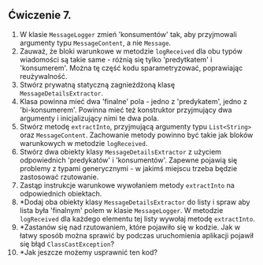 ## Ćwiczenie 7.

1. W klasie `MessageLogger` zmień 'konsumentów' tak, aby przyjmowali argumenty typu `MessageContent`,
a nie `Message`.
2. Zauważ, że bloki warunkowe w metodzie `logReceived` dla obu typów wiadomości są takie same - 
różnią się tylko 'predytkatem' i 'konsumerem'. 
Można tę część kodu sparametryzować, poprawiając reużywalność.
3. Stwórz prywatną statyczną zagnieżdżoną klasę `MessageDetailsExtractor`.
4. Klasa powinna mieć dwa 'finalne' pola - jedno z 'predykatem', jedno z 'bi-konsumerem'.
Powinna mieć też konstruktor przyjmujący dwa argumenty i inicjalizujący nimi te dwa pola. 
5. Stwórz metodę `extractInto`, przyjmującą argumenty typu `List<String>` oraz `MessageContent`.
Zachowanie metody powinno być takie jak bloków warunkowych w metodzie `logReceived`.
6. Stwórz dwa obiekty klasy `MessageDetailsExtractor` z użyciem odpowiednich 'predykatów' i 'konsumentów'.
Zapewne pojawią się problemy z typami generycznymi - w jakimś miejscu trzeba będzie zastosować rzutowanie.
7. Zastąp instrukcje warunkowe wywołaniem metody `extractInto` na odpowiednich obiektach.
8. *Dodaj oba obiekty klasy `MessageDetailsExtractor` do listy 
i spraw aby lista była 'finalnym' polem w klasie `MessageLogger`.
W metodzie `logReceived` dla każdego elementu tej listy wywołaj metodę `extractInto`.
9. *Zastanów się nad rzutowaniem, które pojawiło się w kodzie. Jak w łatwy sposób można sprawić 
by podczas uruchomienia aplikacji pojawił się błąd `ClassCastException`?
10. *Jak jeszcze możemy usprawnić ten kod?
